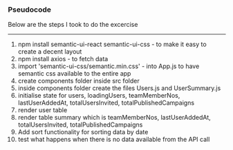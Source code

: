 ### Pseudocode
Below are the steps I took to do the excercise

------
1. npm install semantic-ui-react semantic-ui-css - to make it easy to create a decent layout
2. npm install axios - to fetch data
3. import 'semantic-ui-css/semantic.min.css' - into App.js to have semantic css available to the entire app
4. create components folder inside src folder
5. inside components folder create the files Users.js and UserSummary.js
6. initialise state for users, loadingUsers, teamMemberNos, lastUserAddedAt, totalUsersInvited, totalPublishedCampaigns
7. render user table 
8. render table summary which is teamMemberNos, lastUserAddedAt, totalUsersInvited, totalPublishedCampaigns
9. Add sort functionality for sorting data by date 
10. test what happens when there is no data available from the API call
